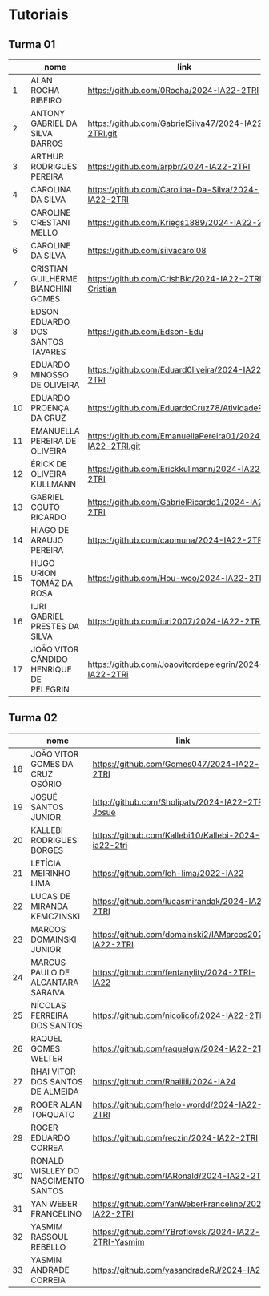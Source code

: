 # Tutoriais  

## Turma 01

|     | nome                                    | link                                                     |
| --- | --------------------------------------- | -------------------------------------------------------- |
| 1   | ALAN ROCHA RIBEIRO                      | https://github.com/0Rocha/2024-IA22-2TRI                 |
| 2   | ANTONY GABRIEL DA SILVA BARROS          | https://github.com/GabrielSilva47/2024-IA22-2TRI.git     |
| 3   | ARTHUR RODRIGUES PEREIRA                | https://github.com/arpbr/2024-IA22-2TRI                  |
| 4   | CAROLINA DA SILVA                       | https://github.com/Carolina-Da-Silva/2024-IA22-2TRI      |
| 5   | CAROLINE CRESTANI MELLO                 | https://github.com/Kriegs1889/2024-IA22-2TRI             |
| 6   | CAROLINE DA SILVA                       | https://github.com/silvacarol08                          |
| 7   | CRISTIAN GUILHERME BIANCHINI GOMES      | https://github.com/CrishBic/2024-IA22-2TRI-Cristian      |
| 8   | EDSON EDUARDO DOS SANTOS TAVARES        | https://github.com/Edson-Edu                             |
| 9   | EDUARDO MINOSSO DE OLIVEIRA             | https://github.com/Eduard0liveira/2024-IA22-2TRI         |
| 10  | EDUARDO PROENÇA DA CRUZ                 | https://github.com/EduardoCruz78/AtividadeProg2          |
| 11  | EMANUELLA PEREIRA DE OLIVEIRA           | https://github.com/EmanuellaPereira01/2024-IA22-2TRI.git |
| 12  | ÉRICK DE OLIVEIRA KULLMANN              | https://github.com/Erickkullmann/2024-IA22-2TRI          |
| 13  | GABRIEL COUTO RICARDO                   | https://github.com/GabrielRicardo1/2024-IA22-2TRI        |
| 14  | HIAGO DE ARAÚJO PEREIRA                 | https://github.com/caomuna/2024-IA22-2TRI                |
| 15  | HUGO URION TOMÁZ DA ROSA                | https://github.com/Hou-woo/2024-IA22-2TRI                |
| 16  | IURI GABRIEL PRESTES DA SILVA           | https://github.com/iuri2007/2024-IA22-2TRI               |
| 17  | JOÃO VITOR CÂNDIDO HENRIQUE DE PELEGRIN | https://github.com/Joaovitordepelegrin/2024-IA22-2TRi    |

## Turma 02

|    | nome                                | link                                                     |
| -- | ----------------------------------- | -------------------------------------------------------- |
| 18 | JOÃO VITOR GOMES DA CRUZ OSÓRIO     | https://github.com/Gomes047/2024-IA22-2TRI               |
| 19 | JOSUÉ SANTOS JUNIOR                 | http://github.com/Sholipatv/2024-IA22-2TRI-Josue         |
| 20 | KALLEBI RODRIGUES BORGES            | https://github.com/Kallebi10/Kallebi-2024-ia22-2tri      |
| 21 | LETÍCIA MEIRINHO LIMA               | https://github.com/leh-lima/2022-IA22                    |
| 22 | LUCAS DE MIRANDA KEMCZINSKI         | https://github.com/lucasmirandak/2024-IA22-2TRI          |
| 23 | MARCOS DOMAINSKI JUNIOR             | https://github.com/domainski2/IAMarcos2024-IA22-2TRI     |
| 24 | MARCUS PAULO DE ALCANTARA SARAIVA   | https://github.com/fentanylity/2024-2TRI-IA22            |
| 25 | NÍCOLAS FERREIRA DOS SANTOS         | https://github.com/nicolicof/2024-IA22-2TRI              |
| 26 | RAQUEL GOMES WELTER                 | https://github.com/raquelgw/2024-IA22-2TRI               |
| 27 | RHAI VITOR DOS SANTOS DE ALMEIDA    | https://github.com/Rhaiiiii/2024-IA24                    |
| 28 | ROGER ALAN TORQUATO                 | https://github.com/helo-wordd/2024-IA22-2TRI             |
| 29 | ROGER EDUARDO CORREA                | https://github.com/reczin/2024-IA22-2TRI                 |
| 30 | RONALD WISLLEY DO NASCIMENTO SANTOS | https://github.com/IARonald/2024-IA22-2TRI               |
| 31 | YAN WEBER FRANCELINO                | https://github.com/YanWeberFrancelino/2024-IA22-2TRI     |
| 32 | YASMIM RASSOUL REBELLO              | https://github.com/YBroflovski/2024-IA22-2TRI-Yasmim     |
| 33 | YASMIN ANDRADE CORREIA              | https://github.com/yasandradeRJ/2024-IA22                |